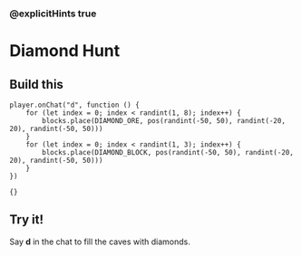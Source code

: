 ### @explicitHints true

# Diamond Hunt

## Build this

```blocks
player.onChat("d", function () {
    for (let index = 0; index < randint(1, 8); index++) {
        blocks.place(DIAMOND_ORE, pos(randint(-50, 50), randint(-20, 20), randint(-50, 50)))
    }
    for (let index = 0; index < randint(1, 3); index++) {
        blocks.place(DIAMOND_BLOCK, pos(randint(-50, 50), randint(-20, 20), randint(-50, 50)))
    }
})
```

```template
{}
```

## Try it!

Say **d** in the chat to fill the caves with diamonds.
